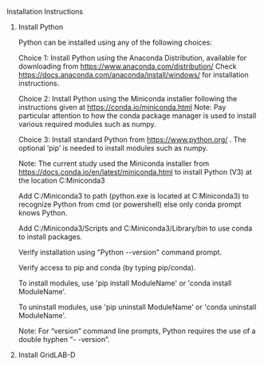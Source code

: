 Installation Instructions

1. Install Python

	Python can be installed using any of the following choices:

	Choice 1: Install Python using the Anaconda Distribution, available for downloading from https://www.anaconda.com/distribution/ Check https://docs.anaconda.com/anaconda/install/windows/ for installation instructions.

	Choice 2: Install Python using the Miniconda installer following the instructions given at https://conda.io/miniconda.html Note: Pay particular attention to how the conda package manager is used to install various required modules such as numpy.

	Choice 3: Install standard Python from https://www.python.org/ . The optional ‘pip’ is needed to install modules such as numpy.

	Note: The current study used the Miniconda installer from https://docs.conda.io/en/latest/miniconda.html to install Python (V3) at the location C:Miniconda3

	Add C:/Miniconda3 to path (python.exe is located at C:Miniconda3) to recognize Python from cmd (or powershell) else only conda prompt knows Python.

	Add C:/Miniconda3/Scripts and C:Miniconda3/Library/bin to use conda to install packages.

	Verify installation using "Python --version" command prompt.

	Verify access to pip and conda (by typing pip/conda).

	To install modules, use 'pip install ModuleName' or 'conda install ModuleName'.

	To uninstall modules, use 'pip uninstall ModuleName' or 'conda uninstall ModuleName'.

	Note: For “version” command line prompts, Python requires the use of a double hyphen “- -version”.

2. Install GridLAB-D
